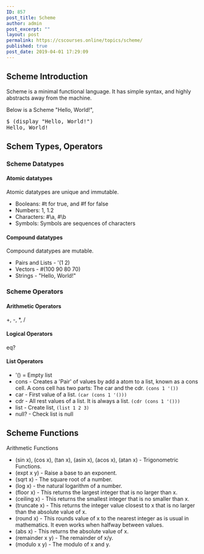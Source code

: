 ```yaml
---
ID: 857
post_title: Scheme
author: admin
post_excerpt: ""
layout: post
permalink: https://cscourses.online/topics/scheme/
published: true
post_date: 2019-04-01 17:29:09
---
```

<h2>Scheme Introduction</h2>
<p>Scheme is a minimal functional language. It has simple syntax, and highly abstracts away from the machine.</p>
<p>Below is a Scheme "Hello, World!",</p>
<pre>
$ (display "Hello, World!")
Hello, World!   
</pre>
<h2>Schem Types, Operators</h2>
<h3>Scheme Datatypes</h3>
<h4>Atomic datatypes</h4>
<p>Atomic datatypes are unique and immutable.</p> 
<ul>
<li>Booleans: #t for true, and #f for false</li>
<li>Numbers: 1, 1.2</li>
<li>Characters: #\a, #\b</li>
<li>Symbols: Symbols are sequences of characters</li>
</ul>
<h4>Compound datatypes</h4>
<p>Compound datatypes are mutable.</p>
<ul>
<li>Pairs and Lists - '(1 2)</li>
<li>Vectors -  #(100 90 80 70)</li>
<li>Strings - "Hello, World!"</li>
</ul>
<h3>Scheme Operators</h3>
<h4>Arithmetic Operators</h4> 
+, -, *, /
<h4>Logical Operators</h4> 
eq? 
<h4>List Operators</h4> 
<ul>
<li>'() = Empty list</li>
<li>cons - Creates a 'Pair' of values by add a atom to a list, known as a cons cell. A cons cell has two parts: The car and the cdr. <code>(cons 1 '())</code></li>
<li>car - First value of a list. <code>(car (cons 1 '()))</code></li>
<li>cdr - All rest values of a list. It is always a list. <code>(cdr (cons 1 '()))</code></li>
<li>list - Create list, <code>(list 1 2 3)</code></li>
<li>null? - Check list is null</li>

</ul>

<h2>Scheme Functions</h2>
<p>Arithmetic Functions</p>
<ul>
<li>(sin x), (cos x), (tan x), (asin x), (acos x), (atan x) - Trigonometric Functions.</li>
<li>(expt x y) - Raise a base to an exponent.</li>
<li>(sqrt x) - The square root of a number.</li>
<li>(log x) -   the natural logarithm of a number.</li>
<li>(floor x) - This returns the largest integer that is no larger than x.</li>
<li>(ceiling x) - This returns the smallest integer that is no smaller than x.</li>
<li>(truncate x) - This returns the integer value closest to x that is no larger than the absolute value of x.</li>
<li>(round x) - This rounds value of x to the nearest integer as is usual in mathematics. It even works when halfway between values.</li>
<li>(abs x) - This returns the absolute value of x.</li>
<li>(remainder x y) - The remainder of x/y.</li>
<li>(modulo x y) - The modulo of x and y.</li>
</ul>